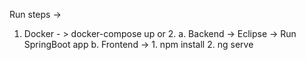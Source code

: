 Run steps ->
1. Docker - > docker-compose up
or 2. a. Backend -> Eclipse -> Run SpringBoot app
	  b. Frontend -> 1. npm install
					 2. ng serve
